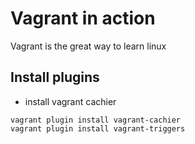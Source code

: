 # Vagrant in action
Vagrant is the great way to learn linux

## Install plugins
+ install vagrant cachier
```
vagrant plugin install vagrant-cachier
vagrant plugin install vagrant-triggers
```
